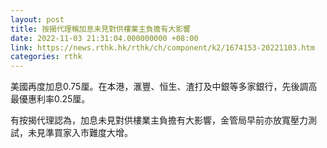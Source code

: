 ```yaml
---
layout: post
title: 按揭代理稱加息未見對供樓業主負擔有大影響
date: 2022-11-03 21:31:04.000000000 +08:00
link: https://news.rthk.hk/rthk/ch/component/k2/1674153-20221103.htm
categories: rthk
---
```


美國再度加息0.75厘。在本港，滙豐、恒生、渣打及中銀等多家銀行，先後調高最優惠利率0.25厘。

有按揭代理認為，加息未見對供樓業主負擔有大影響，金管局早前亦放寬壓力測試，未見準買家入市難度大增。

